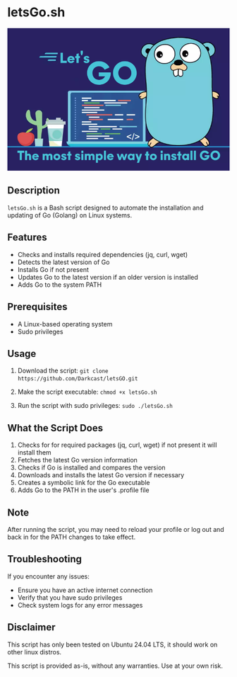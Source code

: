 # letsGo.sh

![Logo](img/logo.png)


## Description

`letsGo.sh` is a Bash script designed to automate the installation and updating of Go (Golang) on Linux systems.

## Features

- Checks and installs required dependencies (jq, curl, wget)
- Detects the latest version of Go
- Installs Go if not present
- Updates Go to the latest version if an older version is installed
- Adds Go to the system PATH

## Prerequisites

- A Linux-based operating system
- Sudo privileges

## Usage

1. Download the script:
```git clone https://github.com/Darkcast/letsGO.git```

2. Make the script executable:
```chmod +x letsGo.sh```

3. Run the script with sudo privileges:
```sudo ./letsGo.sh```

## What the Script Does

1. Checks for for required packages (jq, curl, wget) if not present it will install them
2. Fetches the latest Go version information
3. Checks if Go is installed and compares the version
4. Downloads and installs the latest Go version if necessary
5. Creates a symbolic link for the Go executable
6. Adds Go to the PATH in the user's .profile file

## Note

After running the script, you may need to reload your profile or log out and back in for the PATH changes to take effect.

## Troubleshooting

If you encounter any issues:
- Ensure you have an active internet connection
- Verify that you have sudo privileges
- Check system logs for any error messages

## Disclaimer
This script has only been tested on Ubuntu 24.04 LTS, it should work on other linux distros.

This script is provided as-is, without any warranties. Use at your own risk.
